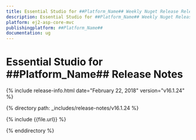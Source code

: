```yaml
---
title: Essential Studio for ##Platform_Name## Weekly Nuget Release Release Notes  
description: Essential Studio for ##Platform_Name## Weekly Nuget Release Release Notes  
platform: ej2-asp-core-mvc
publishingplatform: ##Platform_Name##
documentation: ug
---
```


# Essential Studio for  ##Platform_Name##  Release Notes  

{% include release-info.html date="February 22, 2018"  version="v16.1.24" %} 

{% directory path: _includes/release-notes/v16.1.24 %}

{% include {{file.url}} %}

{% enddirectory %}



